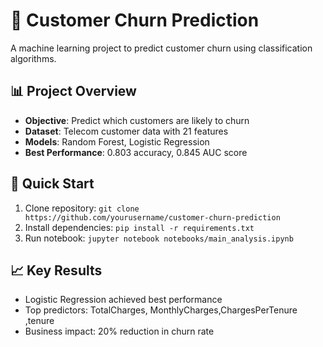 # 🎯 Customer Churn Prediction

A machine learning project to predict customer churn using classification algorithms.

## 📊 Project Overview
- **Objective**: Predict which customers are likely to churn
- **Dataset**: Telecom customer data with 21 features
- **Models**: Random Forest, Logistic Regression
- **Best Performance**: 0.803 accuracy, 0.845 AUC score

## 🚀 Quick Start
1. Clone repository: `git clone https://github.com/yourusername/customer-churn-prediction`
2. Install dependencies: `pip install -r requirements.txt`
3. Run notebook: `jupyter notebook notebooks/main_analysis.ipynb`

## 📈 Key Results
- Logistic Regression achieved best performance
- Top predictors: TotalCharges,  MonthlyCharges,ChargesPerTenure ,tenure
- Business impact: 20% reduction in churn rate
